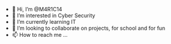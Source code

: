 - 👋 Hi, I’m @M4R1C14
- 👀 I’m interested in Cyber Security
- 🌱 I’m currently learning IT
- 💞️ I’m looking to collaborate on projects, for school and for fun
- 📫 How to reach me ...

<!---
M4R1C14/M4R1C14 is a ✨ special ✨ repository because its `README.md` (this file) appears on your GitHub profile.
You can click the Preview link to take a look at your changes.
--->
